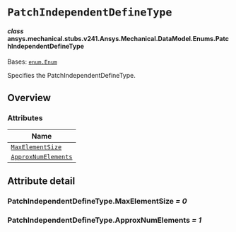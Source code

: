 <!-- vale off -->

<a id="patchindependentdefinetype"></a>

# `PatchIndependentDefineType`

<a id="ansys.mechanical.stubs.v241.Ansys.Mechanical.DataModel.Enums.PatchIndependentDefineType"></a>

#### *class* ansys.mechanical.stubs.v241.Ansys.Mechanical.DataModel.Enums.PatchIndependentDefineType

Bases: [`enum.Enum`](https://docs.python.org/3/library/enum.html#enum.Enum)

Specifies the PatchIndependentDefineType.

<!-- !! processed by numpydoc !! -->

<a id="overview"></a>

## Overview

### Attributes

| Name |
| ---------------------------------------------------------------------- |
| [`MaxElementSize`](#PatchIndependentDefineType.MaxElementSize) |
| [`ApproxNumElements`](#PatchIndependentDefineType.ApproxNumElements) |

<a id="attribute-detail"></a>

## Attribute detail

<a id="PatchIndependentDefineType.MaxElementSize"></a>

### PatchIndependentDefineType.MaxElementSize *= 0*

<a id="PatchIndependentDefineType.ApproxNumElements"></a>

### PatchIndependentDefineType.ApproxNumElements *= 1*

<!-- vale on -->
